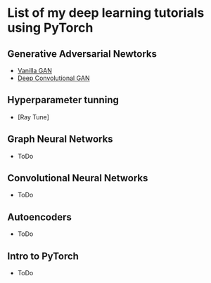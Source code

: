 # List of my deep learning tutorials using PyTorch

## Generative Adversarial Newtorks

- [Vanilla GAN](https://github.com/omargup/vanilla_gan)
- [Deep Convolutional GAN](https://github.com/omargup/deep_convolutional_gan)

## Hyperparameter tunning

- [Ray Tune]

## Graph Neural Networks 

- ToDo 


## Convolutional Neural Networks

- ToDo

## Autoencoders

- ToDo

## Intro to PyTorch

- ToDo
